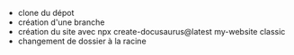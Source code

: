 - clone du dépot
- création d'une branche
- création du site avec npx create-docusaurus@latest my-website classic
- changement de dossier à la racine

